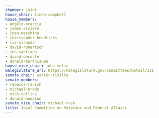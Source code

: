 ```yaml
---
chamber: joint
house_chair: linda-campbell
house_members:
- angelo-scaccia
- james-arciero
- joan-meschino
- christopher-hendricks
- liz-miranda
- david-robertson
- jon-santiago
- david-decoste
- donald-berthiaume
house_vice_chair: john-velis
malegislature_url: https://malegislature.gov/Committees/Detail/J31
senate_chair: walter-timilty
senate_members:
- rebecca-rausch
- michael-brady
- nick-collins
- donald-humason
senate_vice_chair: michael-rush
title: Joint Committee on Veterans and Federal Affairs
---
```

